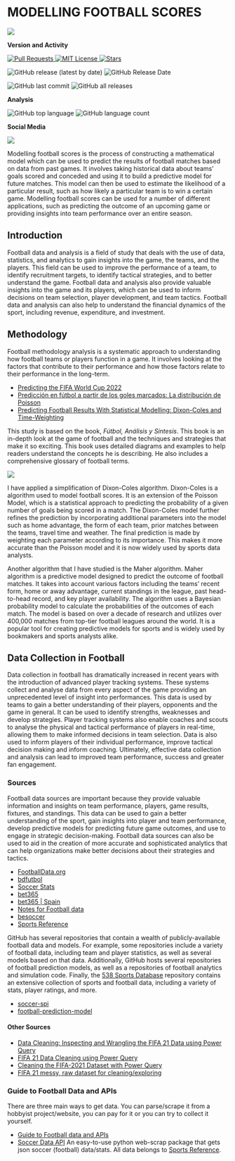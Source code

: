 
# MODELLING FOOTBALL SCORES

![](https://repository-images.githubusercontent.com/598706236/853dd87f-7c7d-4569-b8b3-8e786f167608)

**Version and Activity**

<p align="left">
  <a href="https://github.com/imarranz/modelling-football-scores/pulls">
    <img src="https://img.shields.io/badge/PRs-welcome-brightgreen.svg?longCache=true" alt="Pull Requests">
  </a>
  <a href="LICENSE.md">
    <img src="https://img.shields.io/badge/License-MIT-red.svg?longCache=true" alt="MIT License">
  </a>
   <a href="https://github.com/imarranz/modelling-football-scores"><img src="https://img.shields.io/github/stars/imarranz/modelling-football-scores" alt="Stars"/></a>
  </a>
</p>


![GitHub release (latest by date)](https://img.shields.io/github/v/release/imarranz/modelling-football-scores)
![GitHub Release Date](https://img.shields.io/github/release-date/imarranz/modelling-football-scores)

![GitHub last commit](https://img.shields.io/github/last-commit/imarranz/modelling-football-scores)
![GitHub all releases](https://img.shields.io/github/downloads/imarranz/modelling-football-scores/total)<br>

**Analysis**

![GitHub top language](https://img.shields.io/github/languages/top/imarranz/modelling-football-scores)
![GitHub language count](https://img.shields.io/github/languages/count/imarranz/modelling-football-scores)<br>

**Social Media**

<p align="left">
  <a href="https://twitter.com/imarranz" target="_blank">
    <img src="https://img.shields.io/twitter/follow/imarranz.svg?logo=twitter">
  </a>
</p>


Modelling football scores is the process of constructing a mathematical model which can be used to predict the results of football matches based on data from past games. It involves taking historical data about teams’ goals scored and conceded and using it to build a predictive model for future matches. This model can then be used to estimate the likelihood of a particular result, such as how likely a particular team is to win a certain game. Modelling football scores can be used for a number of different applications, such as predicting the outcome of an upcoming game or providing insights into team performance over an entire season.

## Introduction

Football data and analysis is a field of study that deals with the use of data, statistics, and analytics to gain insights into the game, the teams, and the players. This field can be used to improve the performance of a team, to identify recruitment targets, to identify tactical strategies, and to better understand the game. Football data and analysis also provide valuable insights into the game and its players, which can be used to inform decisions on team selection, player development, and team tactics. Football data and analysis can also help to understand the financial dynamics of the sport, including revenue, expenditure, and investment.

## Methodology

Football methodology analysis is a systematic approach to understanding how football teams or players function in a game. It involves looking at the factors that contribute to their performance and how those factors relate to their performance in the long-term.

  * [Predicting the FIFA World Cup 2022](https://towardsdatascience.com/predicting-the-fifa-world-cup-2022-with-a-simple-model-using-python-6b34bdd4f2a5)  
  * [Predicción en fútbol a partir de los goles marcados: La distribución de Poisson](https://vencex.com/2018/01/01/prediccion-en-futbol-a-partir-de-los-goles-marcados-la-distribucion-de-poisson-i/)
  * [Predicting Football Results With Statistical Modelling: Dixon-Coles and Time-Weighting](https://dashee87.github.io/football/python/predicting-football-results-with-statistical-modelling-dixon-coles-and-time-weighting/)
  
This study is based on the book, _Fútbol, Análisis y Síntesis_. This book is an in-depth look at the game of football and the techniques and strategies that make it so exciting. This book uses detailed diagrams and examples to help readers understand the concepts he is describing. He also includes a comprehensive glossary of football terms.

![](./images/futbol_analisis_y_sintesis_cover.png)

I have applied a simplification of Dixon-Coles algorithm. Dixon-Coles is a algorithm used to model football scores. It is an extension of the Poisson Model, which is a statistical approach to predicting the probability of a given number of goals being scored in a match. The Dixon-Coles model further refines the prediction by incorporating additional parameters into the model such as home advantage, the form of each team, prior matches between the teams, travel time and weather. The final prediction is made by weighting each parameter according to its importance. This makes it more accurate than the Poisson model and it is now widely used by sports data analysts.

Another algorithm that I have studied is the Maher algorithm. Maher algorithm is a predictive model designed to predict the outcome of football matches. It takes into account various factors including the teams’ recent form, home or away advantage, current standings in the league, past head-to-head record, and key player availability. The algorithm uses a Bayesian probability model to calculate the probabilities of the outcomes of each match. The model is based on over a decade of research and utilizes over 400,000 matches from top-tier football leagues around the world. It is a popular tool for creating predictive models for sports and is widely used by bookmakers and sports analysts alike.

## Data Collection in Football

Data collection in football has dramatically increased in recent years with the introduction of advanced player tracking systems. These systems collect and analyse data from every aspect of the game providing an unprecedented level of insight into performances. This data is used by teams to gain a better understanding of their players, opponents and the game in general. It can be used to identify strengths, weaknesses and develop strategies. Player tracking systems also enable coaches and scouts to analyse the physical and tactical performance of players in real-time, allowing them to make informed decisions in team selection. Data is also used to inform players of their individual performance, improve tactical decision making and inform coaching. Ultimately, effective data collection and analysis can lead to improved team performance, success and greater fan engagement.

### Sources

Football data sources are important because they provide valuable information and insights on team performance, players, game results, fixtures, and standings. This data can be used to gain a better understanding of the sport, gain insights into player and team performance, develop predictive models for predicting future game outcomes, and use to engage in strategic decision-making. Football data sources can also be used to aid in the creation of more accurate and sophisticated analytics that can help organizations make better decisions about their strategies and tactics.

  * [FootballData.org](https://www.football-data.org/)
  * [bdfutbol](https://www.bdfutbol.com/es/index.html)    
  * [Soccer Stats](https://www.soccerstats.com)
  * [bet365](https://www.football-data.co.uk/)  
  * [bet365 | Spain](https://www.football-data.co.uk/spainm.php)  
  * [Notes for Football data](https://www.football-data.co.uk/notes.txt)
  * [besoccer](https://es.besoccer.com/)  
  * [Sports Reference](https://www.sports-reference.com/)
  
GitHub has several repositories that contain a wealth of publicly-available football data and models. For example, some repositories include a variety of football data, including team and player statistics, as well as several models based on that data. Additionally, GitHub hosts several repositories of football prediction models, as well as a repositories of football analytics and simulation code. Finally, the [538 Sports Database](https://data.fivethirtyeight.com/) repository contains an extensive collection of sports and football data, including a variety of stats, player ratings, and more.  
  
  * [soccer-spi](https://github.com/fivethirtyeight/data/tree/master/soccer-spi)  
  * [football-prediction-model](https://github.com/pawelp0499/football-prediction-model)  

#### Other Sources

  * [Data Cleaning: Inspecting and Wrangling the FIFA 21 Data using Power Query](https://medium.com/microsoft-power-bi/data-cleaning-inspecting-and-wrangling-the-fifa-21-data-20cad3195595)
  * [FIFA 21 Data Cleaning using Power Query](https://medium.com/@elobuikechinaza1/fifa-2021-data-cleaning-using-power-query-814b60458d8a)
  * [Cleaning the FIFA-2021 Dataset with Power Query](https://medium.com/@omojuwa_oluwaseun/cleaning-the-fifa-2021-dataset-with-power-query-d83da602cddd)
  * [FIFA 21 messy, raw dataset for cleaning/exploring](https://www.kaggle.com/datasets/yagunnersya/fifa-21-messy-raw-dataset-for-cleaning-exploring)

### Guide to Football Data and APIs

There are three main ways to get data. You can parse/scrape it from a hobbyist project/website, you can pay for it or you can try to collect it yourself.

  * [Guide to Football data and APIs](https://www.jokecamp.com/blog/guide-to-football-and-soccer-data-and-apis/)
  * [Soccer Data API](https://github.com/reppon97/soccer-data-api) An easy-to-use python web-scrap package that gets json soccer (football) data/stats. All data belongs to [Sports Reference](https://www.sports-reference.com/).
